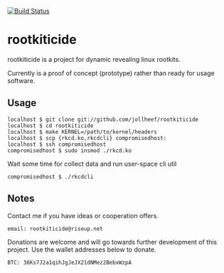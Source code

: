 [![Build Status](https://travis-ci.org/jollheef/rootkiticide.svg?branch=master)](https://travis-ci.org/jollheef/rootkiticide)

# rootkiticide

rootkiticide is a project for dynamic revealing linux rootkits.

Currently is a proof of concept (prototype) rather than ready for usage software.

## Usage

    localhost $ git clone git://github.com/jollheef/rootkiticide
    localhost $ cd rootkiticide
    localhost $ make KERNEL=/path/to/kernel/headers
    localhost $ scp {rkcd.ko,rkcdcli} compromisedhost:
    localhost $ ssh compromisedhost
    compromisedhost $ sudo insmod ./rkcd.ko

Wait some time for collect data and run user-space cli util

    compromisedhost $ ./rkcdcli

## Notes

Contact me if you have ideas or cooperation offers.

    email: rootkiticide@riseup.net

Donations are welcome and will go towards further development of this project. Use the wallet addresses below to donate.

    BTC: 36Ks7J2a1qihJgJeJX21dNMez2BebxWzpA
